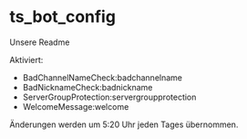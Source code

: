 # ts_bot_config
Unsere Readme

Aktiviert:
- BadChannelNameCheck:badchannelname
- BadNicknameCheck:badnickname
- ServerGroupProtection:servergroupprotection
- WelcomeMessage:welcome

Änderungen werden um 5:20 Uhr jeden Tages übernommen.
